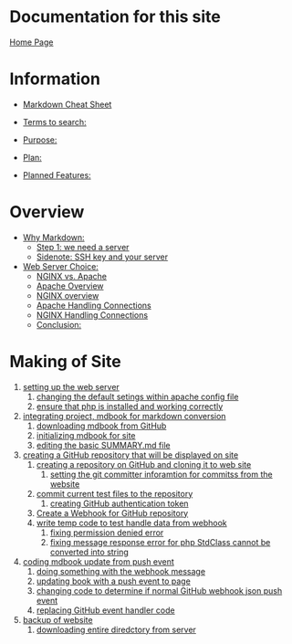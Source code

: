 # Documentation for this site

[Home Page](HomePage.md)

# Information

- [Markdown Cheat Sheet](information/markdown-cheat-sheet.md)

- [Terms to search:](./information/terms_to_search.md)
- [Purpose:](./information/purpose.md)
- [Plan:](./information/plan.md)
- [Planned Features:](information/planned_features.md)

# Overview

- [Why Markdown:](Overview/why_markdown.md)
  - [Step 1: we need a server](Overview/step1_we_need_a_server.md)
  - [Sidenote: SSH key and your server](Overview/sidenote_ssh_and_your_server.md)
- [Web Server Choice:]()
  - [NGINX vs. Apache]()
  - [Apache Overview]()
  - [NGINX overview]()
  - [Apache Handling Connections]()
  - [NGINX Handling Connections]()
  - [Conclusion:]()

# Making of Site

1. [setting up the web server]()
   1. [changing the default setings within apache config file]()
   2. [ensure that php is installed and working correctly]()
2. [integrating project, mdbook for markdown conversion]()
   1. [downloading mdbook from GitHub]()
   2. [initializing mdbook for site]()
   3. [editing the basic SUMMARY.md file]()
3. [creating a GitHub repository that will be displayed on site]()
   1. [creating a repository on GitHub and cloning it to web site]()
      1. [setting the git committer inforamtion for commitss from the website]()
   2. [commit current test files to the repository]()
      1. [creating GitHub authentication token]()
   3. [Create a Webhook for GitHub repository]()
   4. [write temp code to test handle data from webhook]()
      1. [fixing permission denied error]()
      2. [fixing message response error for php StdClass cannot be converted into string]()
4. [coding mdbook update from push event]()
   1. [doing something with the webhook message]()
   2. [updating book with a push event to page]()
   3. [changing code to determine if normal GitHub webhook json push event]()
   4. [replacing GitHub event handler code]()
5. [backup of website]()
   1. [downloading entire diredctory from server]()